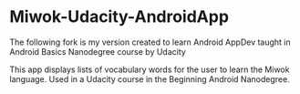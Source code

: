 # Miwok-Udacity-AndroidApp
The following fork is my version created to learn Android AppDev taught in Android Basics Nanodegree course by Udacity

This app displays lists of vocabulary words for the user to learn the Miwok language. Used in a Udacity course in the Beginning Android Nanodegree.



